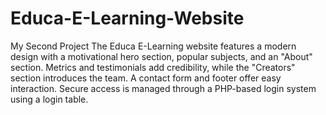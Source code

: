 # Educa-E-Learning-Website
My Second Project
The Educa E-Learning website features a modern design with a motivational hero section, popular subjects, and an "About" section. Metrics and testimonials add credibility, while the "Creators" section introduces the team. A contact form and footer offer easy interaction. Secure access is managed through a PHP-based login system using a login table.
